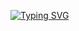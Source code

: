 [![Typing SVG](https://readme-typing-svg.demolab.com?font=Fira+Code&pause=1000&width=435&lines=Hey+there+I'm+Ayush+Singh)](https://git.io/typing-svg)
